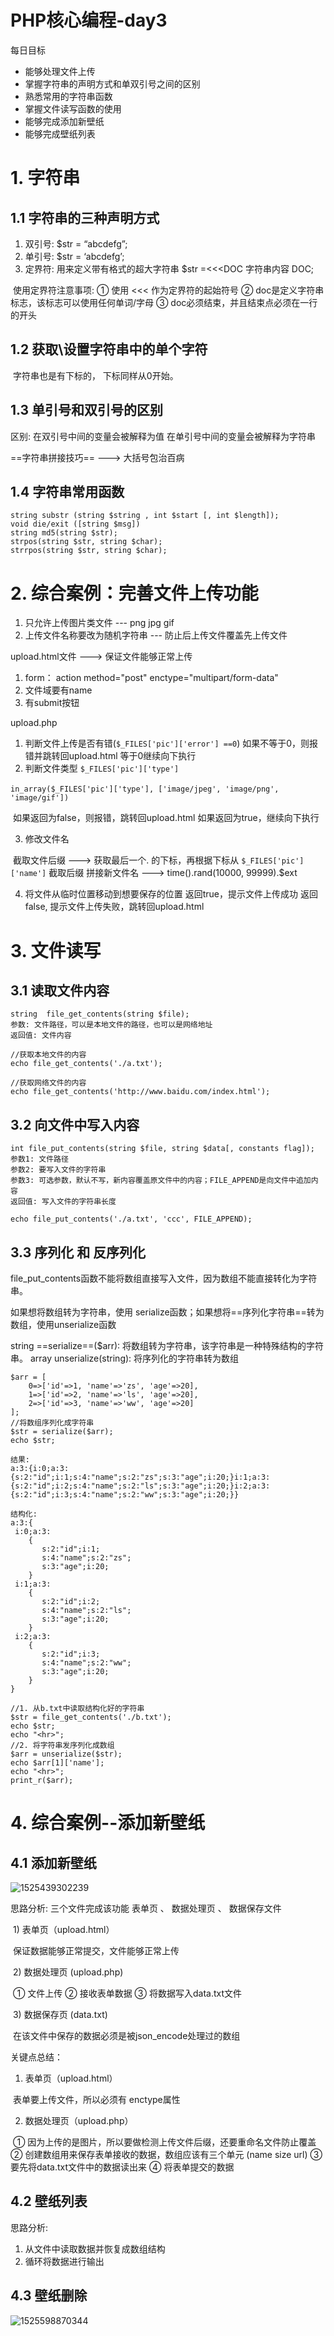 # PHP核心编程-day3

每日目标

- 能够处理文件上传
- 掌握字符串的声明方式和单双引号之间的区别
- 熟悉常用的字符串函数
- 掌握文件读写函数的使用
- 能够完成添加新壁纸
- 能够完成壁纸列表

# 1. 字符串

##  1.1 字符串的三种声明方式

   1) 双引号:   $str = “abcdefg”;
   2) 单引号:   $str = ‘abcdefg’;
   3) 定界符: 用来定义带有格式的超大字符串
          $str =<<<DOC
		字符串内容
	  DOC;

​    使用定界符注意事项:
	① 使用 <<< 作为定界符的起始符号
        ② doc是定义字符串标志，该标志可以使用任何单词/字母
	③ doc必须结束，并且结束点必须在一行的开头

##  1.2 获取\设置字符串中的单个字符

​    字符串也是有下标的， 下标同样从0开始。



##  1.3 单引号和双引号的区别

 区别:
    在双引号中间的变量会被解释为值
    在单引号中间的变量会被解释为字符串

 

 ==字符串拼接技巧==   --->  大括号包治百病

 

 

##  1.4 字符串常用函数

```
string substr (string $string , int $start [, int $length]);
void die/exit ([string $msg])
string md5(string $str);
strpos(string $str, string $char);
strrpos(string $str, string $char);
```

 

# 2. 综合案例：完善文件上传功能

 1) 只允许上传图片类文件  ---  png  jpg  gif
 2) 上传文件名称要改为随机字符串  ---  防止后上传文件覆盖先上传文件

 

 upload.html文件  --->  保证文件能够正常上传

  1) form： action  method="post"  enctype="multipart/form-data"
  2) 文件域要有name
  3) 有submit按钮



  upload.php

   1) 判断文件上传是否有错(`$_FILES['pic']['error'] ==0`)
	如果不等于0，则报错并跳转回upload.html
        等于0继续向下执行
   2) 判断文件类型  `$_FILES['pic']['type']`

​     `in_array($_FILES['pic']['type'], ['image/jpeg', 'image/png', 'image/gif'])`

​     如果返回为false，则报错，跳转回upload.html
     如果返回为true，继续向下执行

   3) 修改文件名

​      截取文件后缀 --->   获取最后一个. 的下标，再根据下标从 `$_FILES['pic']['name']` 截取后缀
      拼接新文件名 --->   time().rand(10000, 99999).$ext

   4) 将文件从临时位置移动到想要保存的位置
       返回true，提示文件上传成功
       返回false, 提示文件上传失败，跳转回upload.html

# 3. 文件读写

## 3.1 读取文件内容

```
string  file_get_contents(string $file);
参数: 文件路径，可以是本地文件的路径，也可以是网络地址
返回值: 文件内容

//获取本地文件的内容
echo file_get_contents('./a.txt');

//获取网络文件的内容
echo file_get_contents('http://www.baidu.com/index.html');
```

   

## 3.2 向文件中写入内容

```
int file_put_contents(string $file, string $data[, constants flag]);
参数1: 文件路径
参数2: 要写入文件的字符串
参数3: 可选参数，默认不写，新内容覆盖原文件中的内容；FILE_APPEND是向文件中追加内容
返回值: 写入文件的字符串长度

echo file_put_contents('./a.txt', 'ccc', FILE_APPEND);
```



## 3.3  序列化 和 反序列化

   file_put_contents函数不能将数组直接写入文件，因为数组不能直接转化为字符串。

   如果想将数组转为字符串，使用 serialize函数；如果想将==序列化字符串==转为数组，使用unserialize函数

   string  ==serialize==($arr):  将数组转为字符串，该字符串是一种特殊结构的字符串。
   array  unserialize(string): 将序列化的字符串转为数组

   

```
$arr = [
    0=>['id'=>1, 'name'=>'zs', 'age'=>20],
    1=>['id'=>2, 'name'=>'ls', 'age'=>20],
    2=>['id'=>3, 'name'=>'ww', 'age'=>20]
];
//将数组序列化成字符串
$str = serialize($arr);
echo $str;

结果:
a:3:{i:0;a:3:{s:2:"id";i:1;s:4:"name";s:2:"zs";s:3:"age";i:20;}i:1;a:3:{s:2:"id";i:2;s:4:"name";s:2:"ls";s:3:"age";i:20;}i:2;a:3:{s:2:"id";i:3;s:4:"name";s:2:"ww";s:3:"age";i:20;}}

结构化:
a:3:{
 i:0;a:3:
	{
	   s:2:"id";i:1;
	   s:4:"name";s:2:"zs";
	   s:3:"age";i:20;
 	}
 i:1;a:3:
	{
	   s:2:"id";i:2;
	   s:4:"name";s:2:"ls";
	   s:3:"age";i:20;
	}
 i:2;a:3:
	{
	   s:2:"id";i:3;
	   s:4:"name";s:2:"ww";
	   s:3:"age";i:20;
	}
}
```



```
//1. 从b.txt中读取结构化好的字符串
$str = file_get_contents('./b.txt');
echo $str;
echo "<hr>";
//2. 将字符串发序列化成数组
$arr = unserialize($str);
echo $arr[1]['name'];
echo "<hr>";
print_r($arr);
```



# 4. 综合案例--添加新壁纸

## 4.1 添加新壁纸

![1525439302239](assets/1525439302239.png)

 思路分析:  三个文件完成该功能    表单页 、 数据处理页 、 数据保存文件

​    1) 表单页（upload.html）

​         保证数据能够正常提交，文件能够正常上传

​    2) 数据处理页 (upload.php)

​	① 文件上传
	② 接收表单数据
	③ 将数据写入data.txt文件

​    3) 数据保存页 (data.txt)

​        在该文件中保存的数据必须是被json_encode处理过的数组

 

 

  关键点总结：

  1) 表单页（upload.html）

​     表单要上传文件，所以必须有  enctype属性

  2) 数据处理页（upload.php）

​     ① 因为上传的是图片，所以要做检测上传文件后缀，还要重命名文件防止覆盖
     ② 创建数组用来保存表单接收的数据，数组应该有三个单元 (name  size  url)
     ③ 要先将data.txt文件中的数据读出来
     ④ 将表单提交的数据



## 4.2 壁纸列表

思路分析:
  1) 从文件中读取数据并恢复成数组结构
  2) 循环将数据进行输出



## 4.3 壁纸删除

![1525598870344](assets/1525598870344.png)



